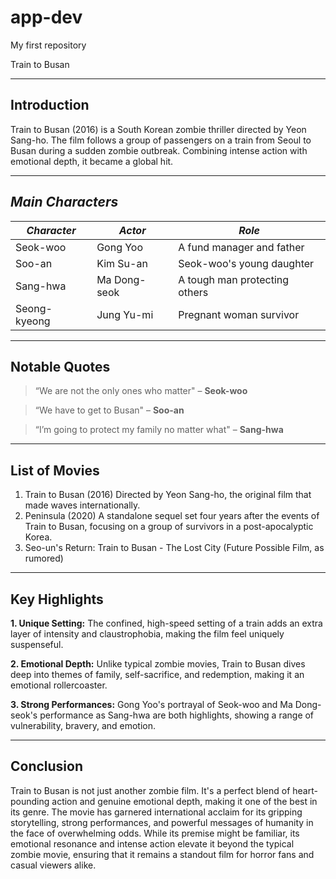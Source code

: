  # app-dev
My first repository

Train to Busan

---
## **Introduction**
Train to Busan (2016) is a South Korean zombie thriller directed by Yeon Sang-ho. The film follows a group of passengers on a train from Seoul to Busan during a sudden zombie outbreak. Combining intense action with emotional depth, it became a global hit.

---

## *Main Characters*

| *Character*         | *Actor*               | *Role*                              |
|-----------------------|-------------------------|---------------------------------------|
| Seok-woo       | Gong Yoo             | A fund manager and father                  |
| Soo-an| Kim Su-an | Seok-woo's young daughter|
| Sang-hwa| Ma Dong-seok| A tough man protecting others|
| Seong-kyeong| Jung Yu-mi| Pregnant woman survivor|


---
## **Notable Quotes**
> “We are not the only ones who matter" – **Seok-woo**

> “We have to get to Busan" – **Soo-an**

> “I’m going to protect my family no matter what" – **Sang-hwa**

---



## **List of Movies**
1.	Train to Busan (2016) Directed by Yeon Sang-ho, the original film that made waves internationally.
2.	Peninsula (2020) A standalone sequel set four years after the events of Train to Busan, focusing on a group of survivors in a post-apocalyptic Korea.
3.	Seo-un's Return: Train to Busan - The Lost City (Future Possible Film, as rumored)


---

## **Key Highlights**
**1. Unique Setting:**
The confined, high-speed setting of a train adds an extra layer of intensity and claustrophobia, making the film feel uniquely suspenseful.

**2. Emotional Depth:**
Unlike typical zombie movies, Train to Busan dives deep into themes of family, self-sacrifice, and redemption, making it an emotional rollercoaster.

**3. Strong Performances:**
Gong Yoo's portrayal of Seok-woo and Ma Dong-seok's performance as Sang-hwa are both highlights, showing a range of vulnerability, bravery, and emotion.

---


## **Conclusion**
Train to Busan is not just another zombie film. It's a perfect blend of heart-pounding action and genuine emotional depth, making it one of the best in its genre. The movie has garnered international acclaim for its gripping storytelling, strong performances, and powerful messages of humanity in the face of overwhelming odds. While its premise might be familiar, its emotional resonance and intense action elevate it beyond the typical zombie movie, ensuring that it remains a standout film for horror fans and casual viewers alike.

 
 
